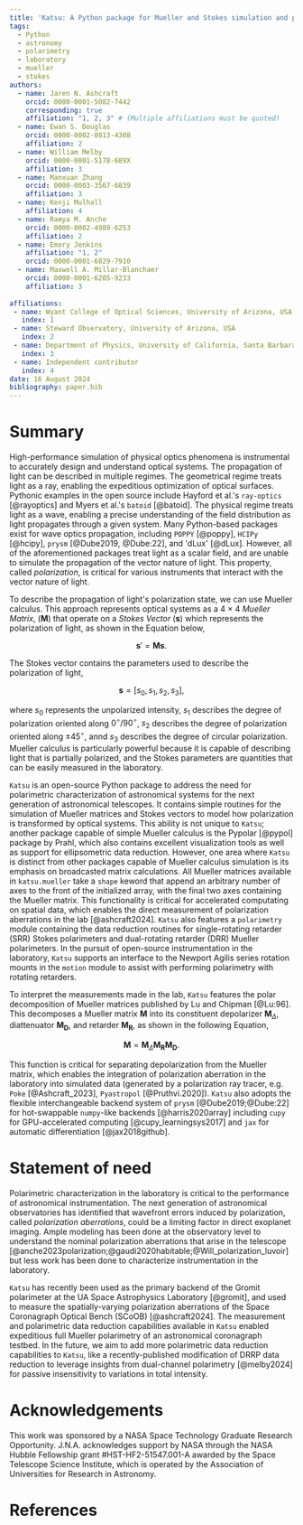 ```yaml
---
title: 'Katsu: A Python package for Mueller and Stokes simulation and polarimetry'
tags:
  - Python
  - astronomy
  - polarimetry
  - laboratory
  - mueller
  - stokes
authors:
  - name: Jaren N. Ashcraft
    orcid: 0000-0001-5082-7442
    corresponding: true
    affiliation: "1, 2, 3" # (Multiple affiliations must be quoted)
  - name: Ewan S. Douglas
    orcid: 0000-0002-0813-4308
    affiliation: 2
  - name: William Melby
    orcid: 0000-0001-5178-689X
    affiliation: 3
  - name: Manxuan Zhang
    orcid: 0000-0003-3567-6839
    affiliation: 3
  - name: Kenji Mulhall
    affiliation: 4
  - name: Ramya M. Anche
    orcid: 0000-0002-4989-6253
    affiliation: 2
  - name: Emory Jenkins
    affiliation: "1, 2"
    orcid: 0000-0001-6829-7910
  - name: Maxwell A. Millar-Blanchaer
    orcid: 0000-0001-6205-9233
    affiliation: 3
  
affiliations:
 - name: Wyant College of Optical Sciences, University of Arizona, USA
   index: 1
 - name: Steward Observatory, University of Arizona, USA
   index: 2
 - name: Department of Physics, University of California, Santa Barbara, USA
   index: 3
 - name: Independent contributor
   index: 4
date: 16 August 2024
bibliography: paper.bib
---
```


# Summary
High-performance simulation of physical optics phenomena is instrumental to accurately design and understand optical systems. The propagation of light can be described in multiple regimes. The geometrical regime treats light as a ray, enabling the expeditious optimization of optical surfaces. Pythonic examples in the open source include Hayford et al.'s `ray-optics` [@rayoptics] and Myers et al.'s `batoid` [@batoid]. The physical regime treats light as a wave, enabling a precise understanding of the field distribution as light propagates through a given system. Many Python-based packages exist for wave optics propagation, including `POPPY` [@poppy], `HCIPy` [@hcipy], `prysm` [@Dube2019, @Dube:22], and 'dLux' [@dLux]. However, all of the aforementioned packages treat light as a scalar field, and are unable to simulate the propagation of the vector nature of light. This property, called _polarization_, is critical for various instruments that interact with the vector nature of light.

To describe the propagation of light's polarization state, we can use Mueller calculus. This approach represents optical systems as a 4 $\times$ 4 _Mueller Matrix_, ($\mathbf{M}$) that operate on a _Stokes Vector_  ($\mathbf{s}$) which represents the polarization of light, as shown in the Equation below,

$$\mathbf{s}' = \mathbf{M} \mathbf{s}.$$

The Stokes vector contains the parameters used to describe the polarization of light,

$$
\mathbf{s} = [s_{0}, s_{1}, s_{2}, s_{3}],
$$

where $s_{0}$ represents the unpolarized intensity, $s_{1}$ describes the degree of polarization oriented along $0^{\circ} / 90^{\circ}$, $s_{2}$ describes the degree of polarization oriented along $\pm 45^{\circ}$, annd $s_{3}$ describes the degree of circular polarization. Mueller calculus is particularly powerful because it is capable of describing light that is partially polarized, and the Stokes parameters are quantities that can be easily measured in the laboratory. 

`Katsu` is an open-source Python package to address the need for polarimetric characterization of astronomical systems for the next generation of astronomical telescopes. It contains simple routines for the simulation of Mueller matrices and Stokes vectors to model how polarization is transformed by optical systems. This ability is not unique to `Katsu`; another package capable of simple Mueller calculus is the Pypolar [@pypol] package by Prahl, which also contains excellent visualization tools as well as support for ellipsometric data reduction. However, one area where `Katsu` is distinct from other packages capable of Mueller calculus simulation is its emphasis on broadcasted matrix calculations. All Mueller matrices available in `katsu.mueller` take a `shape` keword that append an arbitrary number of axes to the front of the initialized array, with the final two axes containing the Mueller matrix. This functionality is critical for accelerated computating on spatial data, which enables the direct measurement of polarization aberrations in the lab [@ashcraft2024]. `Katsu` also features a `polarimetry` module containing the data reduction routines for single-rotating retarder (SRR) Stokes polarimeters and dual-rotating retarder (DRR) Mueller polarimeters. In the pursuit of open-source instrumentation in the laboratory, `Katsu` supports an interface to the Newport Agilis series rotation mounts in the `motion` module to assist with performing polarimetry with rotating retarders. 

To interpret the measurements made in the lab, `Katsu` features the polar decomposition of Mueller matrices published by Lu and Chipman [@Lu:96]. This decomposes a Mueller matrix $\mathbf{M}$ into its constituent depolarizer $\mathbf{M}_{\Delta}$, diattenuator $\mathbf{M_{D}}$, and retarder $\mathbf{M_{R}}$, as shown in the following Equation,

$$\mathbf{M} = \mathbf{M}_{\Delta}\mathbf{M_{R}}\mathbf{M_{D}}. $$

This function is critical for separating depolarization from the Mueller matrix, which enables the integration of polarization aberration in the laboratory into simulated data (generated by a polarization ray tracer, e.g. `Poke` [@Ashcraft_2023], `Pyastropol` [@Pruthvi.2020]). `Katsu` also adopts the flexible interchangeable backend system of `prysm` [@Dube2019;@Dube:22] for hot-swappable `numpy`-like backends [@harris2020array] including `cupy` for GPU-accelerated computing [@cupy_learningsys2017] and `jax` for automatic differentiation [@jax2018github].

# Statement of need
Polarimetric characterization in the laboratory is critical to the performance of astronomical instrumentation. The next generation of astronomical observatories has identified that wavefront errors induced by polarization, called _polarization aberrations_, could be a limiting factor in direct exoplanet imaging. Ample modeling has been done at the observatory level to understand the nominal polarization aberrations that arise in the telescope [@anche2023polarization;@gaudi2020habitable;@Will_polarization_luvoir] but less work has been done to characterize instrumentation in the laboratory.

`Katsu` has recently been used as the primary backend of the Gromit polarimeter at the UA Space Astrophysics Laboratory [@gromit], and used to measure the spatially-varying polarization aberrations of the Space Coronagraph Optical Bench (SCoOB) [@ashcraft2024]. The measurement and polarimetric data reduction capabilities available in `Katsu` enabled expeditious full Mueller polarimetry of an astronomical coronagraph testbed. In the future, we aim to add more polarimetric data reduction capabilities to `Katsu`, like a recently-published modification of DRRP data reduction to leverage insights from dual-channel polarimetry [@melby2024] for passive insensitivity to variations in total intensity. 

# Acknowledgements
This work was sponsored by a NASA Space Technology Graduate Research Opportunity. J.N.A. acknowledges support by NASA through the NASA Hubble Fellowship grant #HST-HF2-51547.001-A awarded by the Space Telescope Science Institute, which is operated by the Association of Universities for Research in Astronomy.

# References